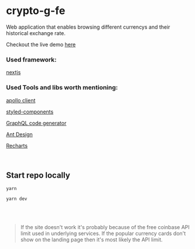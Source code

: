 # crypto-g-fe

Web application that enables browsing different currencys and their historical exchange rate.

Checkout the live demo [here](https://crypto-g-fe.vercel.app/)

### Used framework:

[nextjs](https://nextjs.org/)

### Used Tools and libs worth mentioning:

[apollo client](https://www.apollographql.com/docs/react/)

[styled-components](https://styled-components.com/)

[GraphQL code generator](https://www.graphql-code-generator.com/)

[Ant Design](https://ant.design/)

[Recharts](https://recharts.org/en-US/)

<br/>

## Start repo locally

```
yarn

yarn dev
```

<br/>

<br/>

> If the site doesn't work it's probably because of the free coinbase API limit used in underlying services.
> If the popular currency cards don't show on the landing page then it's most likely the API limit.
